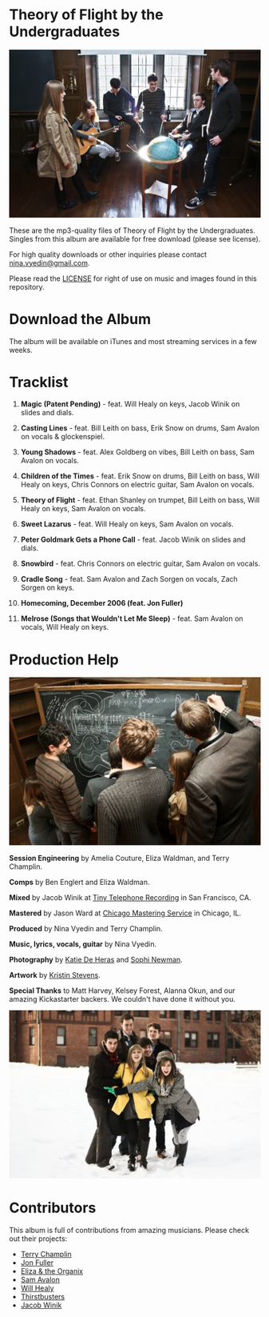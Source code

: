 Theory of Flight by the Undergraduates
=======================================

![](https://raw.githubusercontent.com/kallisto/theoryofflight/master/Photos/1.jpg)

These are the mp3-quality files of Theory of Flight by the Undergraduates. Singles from this album are available for free download (please see license).

For high quality downloads or other inquiries please contact nina.vyedin@gmail.com.

Please read the [LICENSE](https://github.com/kallisto/theoryofflight/blob/master/LICENSE.md) for right of use on music and images found in this repository.

Download the Album
===================================================================================

The album will be available on iTunes and most streaming services in a few weeks.

Tracklist
=========

1. **Magic (Patent Pending)** - feat. Will Healy on keys, Jacob Winik on slides and dials.

2. **Casting Lines** - feat. Bill Leith on bass, Erik Snow on drums, Sam Avalon on vocals & glockenspiel.

3. **Young Shadows** - feat. Alex Goldberg on vibes, Bill Leith on bass, Sam Avalon on vocals.

4. **Children of the Times** - feat. Erik Snow on drums, Bill Leith on bass, Will Healy on keys, Chris Connors on electric guitar, Sam Avalon on vocals.

5. **Theory of Flight** - feat. Ethan Shanley on trumpet, Bill Leith on bass, Will Healy on keys, Sam Avalon on vocals.

6. **Sweet Lazarus** - feat. Will Healy on keys, Sam Avalon on vocals.

7. **Peter Goldmark Gets a Phone Call** - feat. Jacob Winik on slides and dials.

8. **Snowbird** - feat. Chris Connors on electric guitar, Sam Avalon on vocals.

9. **Cradle Song** - feat. Sam Avalon and Zach Sorgen on vocals, Zach Sorgen on keys.

10. **Homecoming, December 2006 (feat. Jon Fuller)**

11. **Melrose (Songs that Wouldn't Let Me Sleep)** - feat. Sam Avalon on vocals, Will Healy on keys.


Production Help
================

![](https://raw.githubusercontent.com/kallisto/theoryofflight/master/Photos/8.jpg)

**Session Engineering** by Amelia Couture, Eliza Waldman, and Terry Champlin.

**Comps** by Ben Englert and Eliza Waldman.

**Mixed** by Jacob Winik at [Tiny Telephone Recording](http://www.tinytelephone.com/) in San Francisco, CA.

**Mastered** by Jason Ward at [Chicago Mastering Service](http://www.chicagomasteringservice.com/) in Chicago, IL.

**Produced** by Nina Vyedin and Terry Champlin.

**Music, lyrics, vocals, guitar** by Nina Vyedin.

**Photography** by [Katie De Heras](http://www.katiedeheras.com/) and [Sophi Newman](http://sophinewman.com/).

**Artwork** by [Kristin Stevens](http://www.pinterest.com/aifaustus/my-artwork/).

**Special Thanks** to Matt Harvey, Kelsey Forest, Alanna Okun, and our amazing Kickastarter backers. We couldn't have done it without you.

![](https://raw.githubusercontent.com/kallisto/theoryofflight/master/Photos/23.jpg)

Contributors
=============

This album is full of contributions from amazing musicians. Please check out their projects:

* [Terry Champlin](http://www.terrychamplin.com/)
* [Jon Fuller](http://www.jonfullermusic.com/)
* [Eliza & the Organix](http://elizaandtheorganix.bandcamp.com/album/the-organix-experience)
* [Sam Avalon](http://samavalon.com/)
* [Will Healy](http://williamhealymusic.com/)
* [Thirstbusters](http://thirstbusters.net/)
* [Jacob Winik](http://www.jacobwinik.com/)
